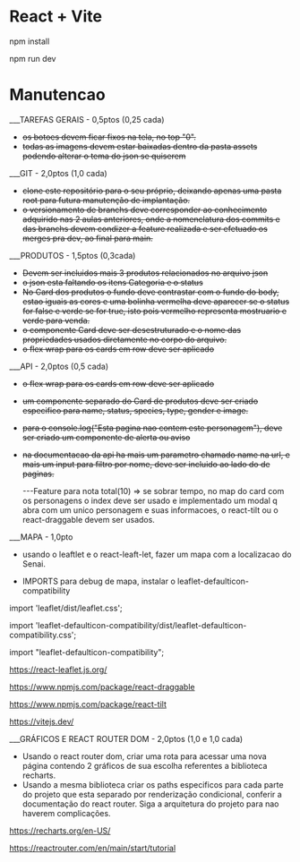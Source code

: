 # React + Vite

npm install

npm run dev

# Manutencao

\_\_\_TAREFAS GERAIS - 0,5ptos (0,25 cada)

- <del> os botoes devem ficar fixos na tela, no top "0". <del/>
- <del> todas as imagens devem estar baixadas dentro da pasta assets podendo alterar o tema do json se quiserem <del/>

\_\_\_GIT - 2,0ptos (1,0 cada)

- <del> clone este repositório para o seu próprio, deixando apenas uma pasta root para futura manutenção de implantação. <del/>
- <del> o versionamento de branchs deve corresponder ao conhecimento adquirido nas 2 aulas anteriores, onde a nomenclatura dos commits e das branchs devem condizer a feature realizada e ser efetuado os merges pra dev, ao final para main. <del/>

\_\_\_PRODUTOS - 1,5ptos (0,3cada)

- <del> Devem ser incluidos mais 3 produtos relacionados no arquivo json <del/>
- <del> o json esta faltando os itens Categoria e o status <del/>
- <del> No Card dos produtos o fundo deve contrastar com o fundo do body, estao iguais as cores e uma bolinha vermelha deve aparecer se o status for false e verde se for true, isto pois vermelho representa mostruario e verde para venda. <del/>
- <del> o componente Card deve ser desestruturado e o nome das propriedades usados diretamente no corpo do arquivo. <del/>
- <del> o flex wrap para os cards em row deve ser aplicado <del/>

\_\_\_API - 2,0ptos (0,5 cada)

- <del> o flex wrap para os cards em row deve ser aplicado <del/>
- <del> um componente separado do Card de produtos deve ser criado especifico para name, status, species, type, gender e image. <del/>
- <del >para o console.log("Esta pagina nao contem este personagem"), deve ser criado um componente de alerta ou aviso <del/>
- <del> na documentacao da api ha mais um parametro chamado name na url, e mais um input para filtro por nome, deve ser incluido ao lado do de paginas. <del/>

  ---Feature para nota total(10) => se sobrar tempo, no map do card com os personagens o index deve ser usado e implementado um modal q abra com um unico personagem e suas informacoes, o react-tilt ou o react-draggable devem ser usados.

\_\_\_MAPA - 1,0pto

- usando o leaftlet e o react-leaft-let, fazer um mapa com a localizacao do Senai.

- IMPORTS para debug de mapa, instalar o leaflet-defaulticon-compatibility

import 'leaflet/dist/leaflet.css';

import 'leaflet-defaulticon-compatibility/dist/leaflet-defaulticon-compatibility.css';

import "leaflet-defaulticon-compatibility";

https://react-leaflet.js.org/

https://www.npmjs.com/package/react-draggable

https://www.npmjs.com/package/react-tilt

https://vitejs.dev/

\_\_\_GRÁFICOS E REACT ROUTER DOM - 2,0ptos (1,0 e 1,0 cada)

- Usando o react router dom, criar uma rota para acessar uma nova página contendo 2 gráficos de sua escolha referentes a biblioteca recharts.
- Usando a mesma biblioteca criar os paths especificos para cada parte do projeto que esta separado por renderização condicional, conferir a documentação do react router. Siga a arquitetura do projeto para nao haverem complicações.

https://recharts.org/en-US/

https://reactrouter.com/en/main/start/tutorial

